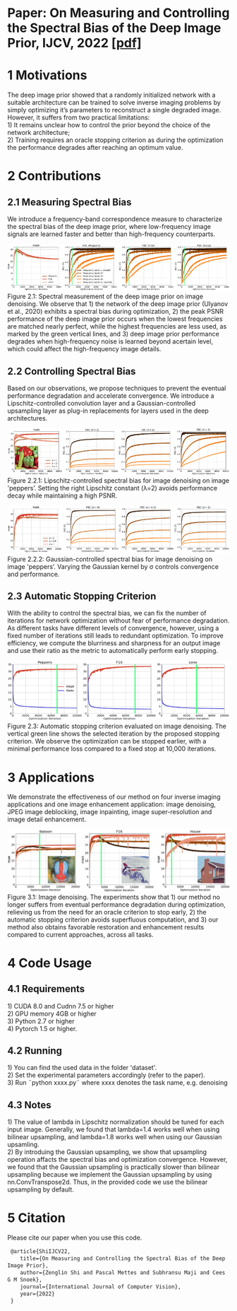 # Paper: On Measuring and Controlling the Spectral Bias of the Deep Image Prior, IJCV, 2022 [[pdf]](https://arxiv.org/pdf/2107.01125.pdf)

<h1> 1 Motivations </h1>
The deep image prior showed that a randomly initialized network with a suitable architecture can be trained to solve inverse imaging problems by simply optimizing it’s parameters to reconstruct a single degraded image. However, it suffers from two practical limitations: 
<br>1) It remains unclear how to control the prior beyond the choice of the network architecture; 
<br>2) Training requires an oracle stopping criterion as during the optimization the performance degrades after reaching an optimum value. 

<h1> 2 Contributions </h1>

<h2> 2.1 Measuring Spectral Bias </h2>
We introduce a frequency-band correspondence measure to characterize the spectral bias of the deep image prior, where low-frequency image signals are learned  faster and better than high-frequency counterparts.

![image](https://github.com/shizenglin/Measure-and-Control-Spectral-Bias/blob/main/img/fbc_noise.png)
<br>Figure 2.1: Spectral measurement of the deep image prior on image denoising. We observe that 1) the network of the deep image prior (Ulyanov et al., 2020) exhibits a spectral bias during optimization, 2) the peak PSNR performance of the deep image prior occurs when the lowest frequencies are matched nearly perfect, while the highest frequencies are less used, as marked by the green vertical lines, and 3) deep image prior performance degrades when high-frequency noise is learned beyond acertain level, which could affect the high-frequency image details.

<h2> 2.2 Controlling Spectral Bias </h2>
Based on our observations, we propose techniques to prevent the eventual performance degradation and accelerate convergence. We introduce a Lipschitz-controlled convolution layer and a Gaussian-controlled upsampling layer as plug-in replacements for layers used in the deep architectures. 

![image](https://github.com/shizenglin/Measure-and-Control-Spectral-Bias/blob/main/img/lipschitz_control.png)
<br>Figure 2.2.1: Lipschitz-controlled spectral bias for image denoising on image 'peppers’. Setting the right Lipschitz constant (λ=2) avoids performance decay while maintaining a high PSNR.

![image](https://github.com/shizenglin/Measure-and-Control-Spectral-Bias/blob/main/img/gaussian_control.png)
<br>Figure 2.2.2: Gaussian-controlled spectral bias for image denoising on image 'peppers’. Varying the Gaussian kernel by σ controls convergence and performance.

<h2> 2.3 Automatic Stopping Criterion </h2>
With the ability to control the spectral bias, we can fix the number of iterations for network optimization without fear of performance degradation. As different tasks have different levels of convergence, however, using a fixed number of iterations still leads to redundant optimization. To improve efficiency, we compute the blurriness and sharpness for an output image and use their ratio as the metric to automatically perform early stopping.

![image](https://github.com/shizenglin/Measure-and-Control-Spectral-Bias/blob/main/img/automatic_stop.png)
<br> Figure 2.3: Automatic stopping criterion evaluated on image denoising. The vertical green line shows the selected iteration by the proposed stopping criterion. We observe the optimization can be stopped earlier, with a minimal performance loss compared to a fixed stop at 10,000 iterations.


<h1> 3 Applications </h1>
We demonstrate the effectiveness of our method on four inverse imaging applications and one image enhancement application: image denoising, JPEG image deblocking,  image inpainting, image super-resolution and image detail enhancement. 

![image](https://github.com/shizenglin/Measure-and-Control-Spectral-Bias/blob/main/img/applications.png)
<br>Figure 3.1: Image denoising. The experiments show that 1) our method no longer suffers from eventual performance degradation during optimization, relieving us from the need for an oracle criterion to stop early, 2) the automatic stopping criterion avoids superfluous computation, and 3) our method also obtains favorable restoration and enhancement results compared to current approaches, across all tasks.

<h1> 4 Code Usage </h1>

<h2> 4.1 Requirements </h2>
  1) CUDA 8.0 and Cudnn 7.5 or higher
<br>2) GPU memory 4GB or higher
<br>3) Python 2.7 or higher 
<br>4) Pytorch 1.5 or higher.

<h2> 4.2 Running </h2>
 1) You can find the used data in the folder 'dataset'.
<br>2) Set the experimental parameters accordingly (refer to the paper).
<br>3) Run ¨python xxxx.py¨ where xxxx denotes the task name, e.g. denoising

<h2> 4.3 Notes </h2>
     1) The value of lambda in Lipschitz normalization should be tuned for each input image. Generally, we found that lambda=1.4 works well when using bilinear upsampling, and lambda=1.8 works well when using our Gaussian upsamling. 
<br>2) By introduing the Gaussian upsampling, we show that upsampling operation affacts the spectral bias and optimization convergence. However, we found that the Gaussian upsampling is practically slower than bilinear upsampling because we implement the Gaussian upsampling by using nn.ConvTranspose2d. Thus, in the provided code we use the bilinear upsampling by default.


<h1> 5 Citation </h1>
Please cite our paper when you use this code.

     @article{ShiIJCV22,
        title={On Measuring and Controlling the Spectral Bias of the Deep Image Prior},
        author={Zenglin Shi and Pascal Mettes and Subhransu Maji and Cees G M Snoek},
        journal={International Journal of Computer Vision},
        year={2022}
     }

